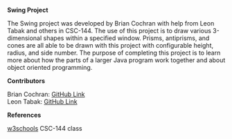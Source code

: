 <b>Swing Project</b>
<p>
The Swing project was developed by Brian Cochran with help from Leon Tabak and others in CSC-144. The use of this project is to 
draw various 3-dimensional shapes within a specified window. Prisms, antiprisms, and cones are all able to be drawn with this project 
with configurable height, radius, and side number. The purpose of completing this project is to learn more about how the parts of 
a larger Java program work together and about object oriented programming.
<p>
<b>Contributors</b>
<p>
Brian Cochran: <a href=https://github.com/Brian-Cochran>GitHub Link</a><br>
Leon Tabak: <a href=https://github.com/leontabak>GitHub Link</a>
<p>
<b>References</b>
<p>
<a href=https://https://www.w3schools.com/>w3schools</a>
CSC-144 class

